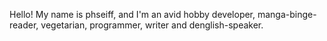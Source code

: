 Hello! My name is phseiff, and I'm an avid hobby developer, manga-binge-reader, vegetarian, programmer, writer and denglish-speaker.
